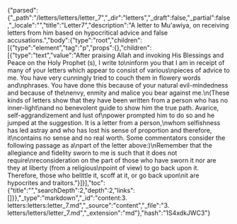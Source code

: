 {"parsed":{"_path":"/letters/letters/letter_7","_dir":"letters","_draft":false,"_partial":false,"_locale":"","title":"Letter7","description":"A letter to Mu'awiya, on receiving letters from him based on hypocritical advice and false accusations.","body":{"type":"root","children":[{"type":"element","tag":"p","props":{},"children":[{"type":"text","value":"After praising Allah and invoking His Blessings and Peace on the Holy Prophet (s), I write to\ninform you that I am in receipt of many of your letters which appear to consist of various\npieces of advice to me. You have very cunningly tried to couch them in flowery words and\nphrases. You have done this because of your natural evil-mindedness and because of the\nenvy, enmity and malice you bear against me.\n(These kinds of letters show that they have been written from a person who has no inner-light\nand no benevolent guide to show him the true path. Avarice, self-aggrandizement and lust of\npower prompted him to do so and he jumped at the suggestion. It is a letter from a person,\nwhom selfishness has led astray and who has lost his sense of proportion and therefore, it\ncontains no sense and no real worth. Some commentators consider the following passage as a\npart of the letter above:)\nRemember that the allegiance and fidelity sworn to me is such that it does not require\nreconsideration on the part of those who have sworn it nor are they at liberty (from a religious\npoint of view) to go back upon it. Therefore, those who belittle it, scoff at it, or go back upon\nit are hypocrites and traitors."}]}],"toc":{"title":"","searchDepth":2,"depth":2,"links":[]}},"_type":"markdown","_id":"content:3. letters:letters:letter_7.md","_source":"content","_file":"3. letters/letters/letter_7.md","_extension":"md"},"hash":"1S4xdkJWC3"}